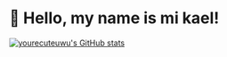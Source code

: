 # 👋 Hello, my name is mi kael!
[![yourecuteuwu's GitHub stats](https://github-readme-stats.vercel.app/api?username=yourecuteuwu)](https://github.com/yourecuteuwu/github-readme-stats)
